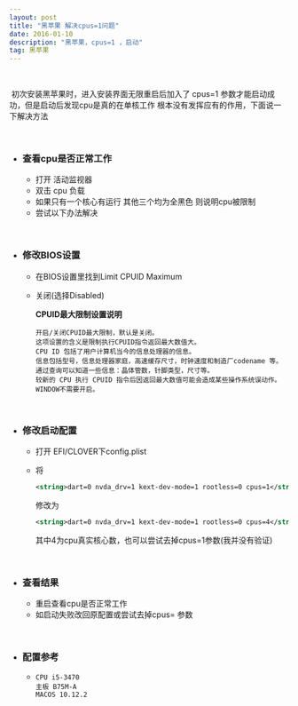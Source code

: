 ```yaml
---
layout: post
title: "黑苹果 解决cpus=1问题"
date: 2016-01-10
description: "黑苹果，cpus=1 ，启动"
tag: 黑苹果 
---   
```


​		

​		初次安装黑苹果时，进入安装界面无限重启后加入了 cpus=1 参数才能启动成功，但是启动后发现cpu是真的在单核工作 根本没有发挥应有的作用，下面说一下解决方法 

  

* ### 查看cpu是否正常工作

  * 打开 活动监视器
  * 双击 cpu 负载
  * 如果只有一个核心有运行 其他三个均为全黑色 则说明cpu被限制
  * 尝试以下办法解决

   &nbsp;


* ### 修改BIOS设置

  * 在BIOS设置里找到Limit CPUID Maximum 

  * 关闭(选择Disabled)

    **CPUID最大限制设置说明**		

    ```
    开启/关闭CPUID最大限制，默认是关闭。
    这项设置的含义是限制执行CPUID指令返回最大数值大。
    CPU ID 包括了用户计算机当今的信息处理器的信息。
    信息包括型号，信息处理器家庭，高速缓存尺寸，时钟速度和制造厂codename 等。
    通过查询可以知道一些信息：晶体管数，针脚类型，尺寸等。
    较新的 CPU 执行 CPUID 指令后因返回最大数值可能会造成某些操作系统误动作。
    WINDOW不需要开启。
    ```

    ​	

* ### 修改启动配置

  * 打开 EFI/CLOVER下config.plist

  * 将

    ```xml
    <string>dart=0 nvda_drv=1 kext-dev-mode=1 rootless=0 cpus=1</string>
    ```

    修改为

    ```xml
    <string>dart=0 nvda_drv=1 kext-dev-mode=1 rootless=0 cpus=4</string>
    ```

    其中4为cpu真实核心数，也可以尝试去掉cpus=1参数(我并没有验证)

      

* ### 查看结果

  * 重启查看cpu是否正常工作
  * 如启动失败改回原配置或尝试去掉cpus= 参数

   &nbsp;


* ### 配置参考

  * ```
    CPU i5-3470
    主板 B75M-A
    MACOS 10.12.2
    ```

  ​


